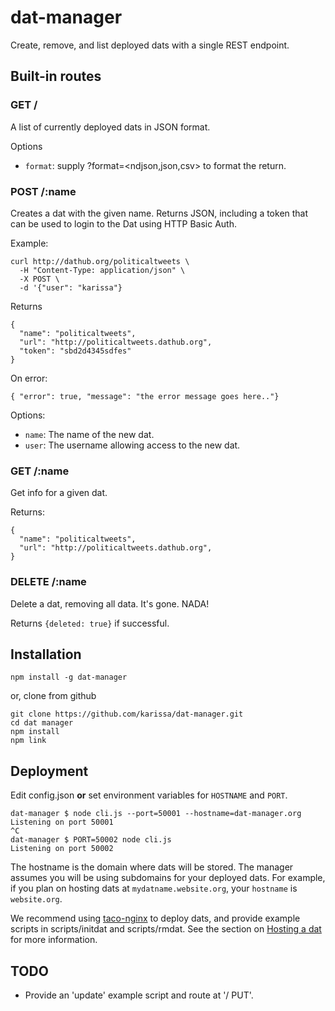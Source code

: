 # dat-manager

Create, remove, and list deployed dats with a single REST endpoint.

## Built-in routes

### GET /

A list of currently deployed dats in JSON format.

Options

- `format`: supply ?format=<ndjson,json,csv> to format the return.

### POST /:name

Creates a dat with the given name. Returns JSON, including a token that can be used to login
to the Dat using HTTP Basic Auth.

Example:

```
curl http://dathub.org/politicaltweets \
  -H "Content-Type: application/json" \
  -X POST \
  -d '{"user": "karissa"}
```

Returns

```
{
  "name": "politicaltweets",
  "url": "http://politicaltweets.dathub.org",
  "token": "sbd2d4345sdfes"
}
```

On error:
```
{ "error": true, "message": "the error message goes here.."}
```

Options:

- `name`: The name of the new dat.
- `user`: The username allowing access to the new dat.

### GET /:name

Get info for a given dat.

Returns:
```
{
  "name": "politicaltweets",
  "url": "http://politicaltweets.dathub.org",
}
```

### DELETE /:name

Delete a dat, removing all data. It's gone. NADA!

Returns `{deleted: true}` if successful.

## Installation

```
npm install -g dat-manager
```

or, clone from github

```
git clone https://github.com/karissa/dat-manager.git
cd dat manager
npm install
npm link
```

## Deployment

Edit config.json **or** set environment variables for `HOSTNAME` and `PORT`.

```
dat-manager $ node cli.js --port=50001 --hostname=dat-manager.org
Listening on port 50001
^C
dat-manager $ PORT=50002 node cli.js
Listening on port 50002
```

The hostname is the domain where dats will be stored. The manager assumes you will be using subdomains for your deployed dats. For example, if you plan on hosting dats at `mydatname.website.org`, your `hostname` is `website.org`.

We recommend using [taco-nginx](http://github.com/mafintosh/taco-nginx) to deploy dats, and provide example scripts in scripts/initdat and scripts/rmdat. See the section on [Hosting a dat](http://datproject.readthedocs.org/en/latest/hosting/) for more information.

## TODO

* Provide an 'update' example script and route at '/ PUT'.
